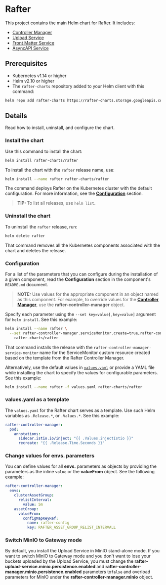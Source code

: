 # Rafter

This project contains the main Helm chart for Rafter. It includes:

- [Controller Manager](../rafter-controller-manager)
- [Upload Service](../rafter-upload-service)
- [Front Matter Service](../rafter-front-matter-service)
- [AsyncAPI Service](../rafter-asyncapi-service)

## Prerequisites

- Kubernetes v1.14 or higher
- Helm v2.10 or higher
- The `rafter-charts` repository added to your Helm client with this command:

```bash
helm repo add rafter-charts https://rafter-charts.storage.googleapis.com
```

## Details

Read how to install, uninstall, and configure the chart.

### Install the chart

Use this command to install the chart:

``` bash
helm install rafter-charts/rafter
```

To install the chart with the `rafter` release name, use:

``` bash
helm install --name rafter rafter-charts/rafter
```

The command deploys Rafter on the Kubernetes cluster with the default configuration. For more information, see the [**Configuration**](#configuration) section.

> **TIP:** To list all releases, use `helm list`.

### Uninstall the chart

To uninstall the `rafter` release, run:

``` bash
helm delete rafter
```

That command removes all the Kubernetes components associated with the chart and deletes the release.

### Configuration

For a list of the parameters that you can configure during the installation of a given component, read the **Configuration** section in the component's `README.md` document.

> **NOTE:** Use values for the appropriate component in an object named as this component. For example, to override values for the [**Controller Manager**](../rafter-controller-manager), use the **rafter-controller-manager** object.

Specify each parameter using the `--set key=value[,key=value]` argument for `helm install`. See this example:

``` bash
helm install --name rafter \
  --set rafter-controller-manager.serviceMonitor.create=true,rafter-controller-manager.serviceMonitor.name="rafter-controller-manager-service-monitor" \
    rafter-charts/rafter
```

That command installs the release with the `rafter-controller-manager-service-monitor` name for the ServiceMonitor custom resource created based on the template from the Rafter Controller Manager.

Alternatively, use the default values in [`values.yaml`](./values.yaml) or provide a YAML file while installing the chart to specify the values for configurable parameters. See this example:

``` bash
helm install --name rafter -f values.yaml rafter-charts/rafter
```

### values.yaml as a template

The `values.yaml` for the Rafter chart serves as a template. Use such Helm variables as `.Release.*`, or `.Values.*`. See this example:

``` yaml
rafter-controller-manager:
  pod:
    annotations:
      sidecar.istio.io/inject: "{{ .Values.injectIstio }}"
      recreate: "{{ .Release.Time.Seconds }}"
``` 

### Change values for envs. parameters

You can define values for all **envs.** parameters as objects by providing the parameters as the inline `value` or the **valueFrom** object. See the following example:

``` yaml
rafter-controller-manager:
  envs:
    clusterAssetGroup:
      relistInterval: 
        value: 5m
    assetGroup:
      valueFrom:
        configMapKeyRef:
          name: rafter-config
          key: RAFTER_ASSET_GROUP_RELIST_INTERVALL
```

### Switch MinIO to Gateway mode

By default, you install the Upload Service in MinIO stand-alone mode. If you want to switch MinIO to Gateway mode and you don't want to lose your buckets uploaded by the Upload Service, you must change the **rafter-upload-service.minio.persistence.enabled** and **rafter-controller-manager.minio.persistence.enabled** parameters to`false` and overload parameters for MinIO under the **rafter-controller-manager.minio** object.
